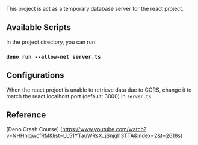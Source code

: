 This project is act as a temporary database server for the react project.

## Available Scripts

In the project directory, you can run:

### `deno run --allow-net server.ts`

## Configurations

When the react project is unable to retrieve data due to CORS, change it to match the react localhost port (default: 3000) in `server.ts`

## Reference

[Deno Crash Course] (https://www.youtube.com/watch?v=NHHhiqwcfRM&list=LL51YTauWRsX_jSnjql13TTA&index=2&t=2618s)
